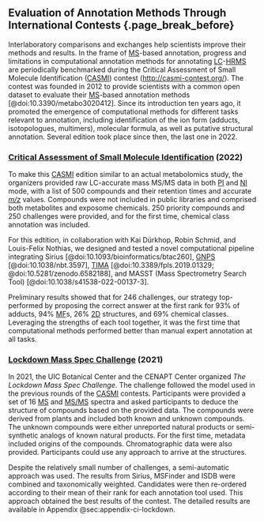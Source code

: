 ## Evaluation of Annotation Methods Through International Contests {.page_break_before}

Interlaboratory comparisons and exchanges help scientists improve their methods and results.
In the frame of [MS](#ms)-based annotation, progress and limitations in computational annotation methods for annotating [LC](#lc)-[HR](#hr)[MS](#ms) are periodically benchmarked during the Critical Assessment of Small Molecule Identification ([CASMI](#casmi)) contest (<http://casmi-contest.org/>).
The contest was founded in 2012 to provide scientists with a common open dataset to evaluate their [MS](#ms)-based annotation methods [@doi:10.3390/metabo3020412].
Since its introduction ten years ago, it promoted the emergence of computational methods for different tasks relevant to annotation, including identification of the ion form (adducts, isotopologues, multimers), molecular formula, as well as putative structural annotation.
Several edition took place since then, the last one in 2022.

### [Critical Assessment of Small Molecule Identification](https://fiehnlab.ucdavis.edu/casmi/casmi-2022-results) (2022)

To make this [CASMI](#casmi) edition similar to an actual metabolomics study, the organizers provided raw LC-accurate mass MS/MS data in both [PI](#pi) and [NI](#ni) mode, with a list of 500 compounds and their retention times and accurate [*m/z*](#mz) values.
Compounds were not included in public libraries and comprised both metabolites and exposome chemicals.
250 priority compounds and 250 challenges were provided, and for the first time, chemical class annotation was included.

For this edtition, in collaboration with Kai Dürkhop, Robin Schmid, and Louis-Felix Nothias, we designed and tested a novel computational pipeline integrating Sirius [@doi:10.1093/bioinformatics/btac260], [GNPS](#gnps) [@doi:10.1038/nbt.3597], [TIMA](#tima) [@doi:10.3389/fpls.2019.01329; @doi:10.5281/zenodo.6582188], and MASST (Mass Spectrometry Search Tool) [@doi:10.1038/s41538-022-00137-3].

Preliminary results showed that for 246 challenges, our strategy top-performed by proposing the correct answer at the first rank for 93% of adducts, 94% [MF](#mf)s, 26% [2D](#dd) structures, and 69% chemical classes.
Leveraging the strengths of each tool together, it was the first time that computational methods performed better than manual expert annotation at all tasks.

### [Lockdown Mass Spec Challenge](https://cenapt.pharm.uic.edu/2020/08/18/The-Lockdown-Mass-Spec-Challenge-Results/) (2021)

In 2021, the UIC Botanical Center and the CENAPT Center organized *The Lockdown Mass Spec Challenge*.
The challenge followed the model used in the previous rounds of the [CASMI](#casmi) contests. 
Participants were provided a set of 16 [MS](#ms) and [MS/MS](#msms) spectra and asked participants to deduce the structure of compounds based on the provided data.
The compounds were derived from plants and included both known and unknown compounds.
The unknown compounds were either unreported natural products or semi-synthetic analogs of known natural products.
For the first time, metadata included origins of the compounds.
Chromatographic data were also provided.
Participants could use any approach to arrive at the structures.

Despite the relatively small number of challenges, a semi-automatic approach was used.
The results from Sirius, MSFinder and ISDB were combined and taxonomically weighted.
Candidates were then re-ordered according to their mean of their rank for each annotation tool used.
This approach obtained the best results of the contest.
The detailed results are available in Appendix @sec:appendix-ci-lockdown.
